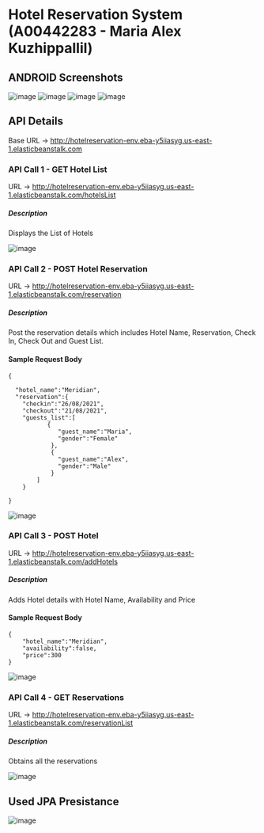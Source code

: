 # Hotel Reservation System (A00442283 - Maria Alex Kuzhippallil)

## ANDROID Screenshots

![image](https://user-images.githubusercontent.com/77292688/126405549-594681b5-0b3a-42ad-82e5-28df536ace00.png) 
![image](https://user-images.githubusercontent.com/77292688/126405559-259dbe23-2b29-4a2b-9dc8-d0a36f76f2d5.png) 
![image](https://user-images.githubusercontent.com/77292688/126405573-a9d43173-8d2c-4ea9-ac81-6281f5f5ca70.png) 
![image](https://user-images.githubusercontent.com/77292688/126405593-37d78189-ed66-46ae-8084-a28574e86f57.png) 



## API Details
Base URL -> http://hotelreservation-env.eba-y5iiasyg.us-east-1.elasticbeanstalk.com

### API Call 1 - GET Hotel List
URL -> http://hotelreservation-env.eba-y5iiasyg.us-east-1.elasticbeanstalk.com/hotelsList

##### Description 
Displays the List of Hotels 

![image](https://user-images.githubusercontent.com/77292688/124045797-d5f15300-d9e6-11eb-9474-df5af07ea3d1.png)

### API Call 2 - POST Hotel Reservation
URL -> http://hotelreservation-env.eba-y5iiasyg.us-east-1.elasticbeanstalk.com/reservation

##### Description 
Post the reservation details which includes Hotel Name, Reservation, Check In, Check Out and Guest List.

#### Sample Request Body
```
{ 

  "hotel_name":"Meridian",
  "reservation":{
    "checkin":"26/08/2021",
    "checkout":"21/08/2021",
    "guests_list":[
           {
              "guest_name":"Maria",
              "gender":"Female"
            },    
            {
              "guest_name":"Alex",
              "gender":"Male"
            }
        ]
    } 
    
}
```

![image](https://user-images.githubusercontent.com/77292688/124338362-e7209800-db7d-11eb-87ca-3b0d7547dcf7.png)



### API Call 3 - POST Hotel 
URL -> http://hotelreservation-env.eba-y5iiasyg.us-east-1.elasticbeanstalk.com/addHotels

##### Description 
Adds Hotel details with Hotel Name, Availability and Price

#### Sample Request Body
```
{
    "hotel_name":"Meridian",
    "availability":false,
    "price":300
}
```

![image](https://user-images.githubusercontent.com/77292688/124046027-662f9800-d9e7-11eb-9f36-9c145ae1b136.png)


### API Call 4 - GET Reservations
URL -> http://hotelreservation-env.eba-y5iiasyg.us-east-1.elasticbeanstalk.com/reservationList

##### Description 
Obtains all the reservations

![image](https://user-images.githubusercontent.com/77292688/124046234-d63e1e00-d9e7-11eb-87ea-d4e326e74a3a.png)


## Used JPA Presistance

![image](https://user-images.githubusercontent.com/77292688/124046585-a5121d80-d9e8-11eb-87c8-845d4febc3ba.png)







